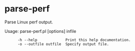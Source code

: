 parse-perf
==========

Parse Linux perf output.

Usage:
    parse-perf.pl [options] infile

          -h --help             Print this help documentation.
          -o --outfile outfile  Specify output file.

